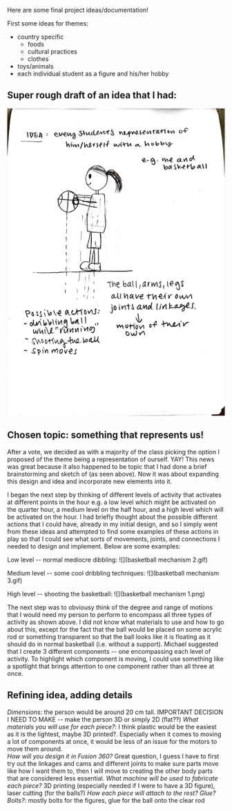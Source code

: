 Here are some final project ideas/documentation! 

First some ideas for themes:
- country specific 
    - foods
    - cultural practices
    - clothes
- toys/animals
- each individual student as a figure and his/her hobby


## Super rough draft of an idea that I had:
![](finalprojectidea.JPG) 

## Chosen topic: something that represents us!
After a vote, we decided as with a majority of the class picking the option I proposed of the theme being a representation of ourself. YAY! This news was great because it also happened to be topic that I had done a brief brainstorming and sketch of (as seen above). Now it was about expanding this design and idea and incorporate new elements into it.  

I began the next step by thinking of different levels of activity that activates at different points in the hour e.g. a low level which might be activated on the quarter hour, a medium level on the half hour, and a high level which will be activated on the hour. I had briefly thought about the possible different actions that I could have, already in my initial design, and so I simply went from these ideas and attempted to find some examples of these actions in play so that I could see what sorts of movements, joints, and connections I needed to design and implement. Below are some examples:

Low level -- normal mediocre dibbling:
![](basketball mechanism 2.gif)

Medium level -- some cool dribbling techniques:
![](basketball mechanism 3.gif)

High level -- shooting the basketball:
![](basketball mechanism 1.png)

The next step was to obviousy think of the degree and range of motions that I would need my person to perform to encompass all three types of activity as shown above. I did not know what materials to use and how to go about this, except for the fact that the ball would be placed on some acrylic rod or something transparent so that the ball looks like it is floating as it should do in normal basketball (i.e. without a support). Michael suggested that I create 3 different components -- one encompassing each level of activity. To highlight which component is moving, I could use something like a spotlight that brings attention to one component rather than all three at once. 

## Refining idea, adding details
*Dimensions*: the person would be around 20 cm tall. IMPORTANT DECISION I NEED TO MAKE -- make the person 3D or simply 2D (flat??)
*What materials you will use for each piece?*: I think plastic would be the easiest as it is the lightest, maybe 3D printed?. Especially when it comes to moving a lot of components at once, it would be less of an issue for the motors to move them around.  
*How will you design it in Fusion 360?* Great question, I guess I have to first try out the linkages and cams and different joints to make sure parts move like how I want them to, then I will move to creating the other body parts that are considered less essential.
*What machine will be used to fabricate each piece?* 3D printing (especially needed if I were to have a 3D figure), laser cutting (for the balls?)
*How each piece will attach to the rest? Glue? Bolts?*: mostly bolts for the figures, glue for the ball onto the clear rod



